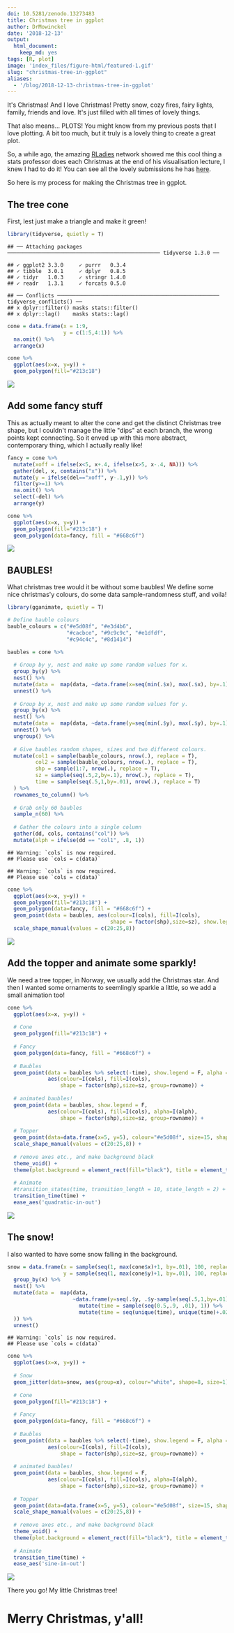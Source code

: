 ```yaml
---
doi: 10.5281/zenodo.13273483
title: Christmas tree in ggplot
author: DrMowinckel
date: '2018-12-13'
output:
  html_document:
    keep_md: yes
tags: [R, plot]
image: 'index_files/figure-html/featured-1.gif' 
slug: "christmas-tree-in-ggplot"
aliases:
  - '/blog/2018-12-13-christmas-tree-in-ggplot'
---
```


It's Christmas! And I love Christmas! Pretty snow, cozy fires, fairy lights, family, friends and love. It's just filled with all times of lovely things. 

That also means... PLOTS! You might know from my previous posts that I love plotting. A bit too much, but it truly is a lovely thing to create a great plot. 

So, a while ago, the amazing [RLadies](rladies.org) network showed me this cool thing a stats professor does each Christmas at the end of his visualisation lecture, I knew I had to do it! You can see all the lovely submissions he has [here](http://smarterpoland.pl/index.php/2017/12/christmas-trees/).

So here is my process for making the Christmas tree in ggplot.

## The tree cone
First, lest just make a triangle and make it green!

```r
library(tidyverse, quietly = T)
```

```
## ── Attaching packages ───────────────────────────────────────────────── tidyverse 1.3.0 ──
```

```
## ✓ ggplot2 3.3.0     ✓ purrr   0.3.4
## ✓ tibble  3.0.1     ✓ dplyr   0.8.5
## ✓ tidyr   1.0.3     ✓ stringr 1.4.0
## ✓ readr   1.3.1     ✓ forcats 0.5.0
```

```
## ── Conflicts ──────────────────────────────────────────────────── tidyverse_conflicts() ──
## x dplyr::filter() masks stats::filter()
## x dplyr::lag()    masks stats::lag()
```

```r
cone = data.frame(x = 1:9,
                  y = c(1:5,4:1)) %>% 
  na.omit() %>% 
  arrange(x)

cone %>% 
  ggplot(aes(x=x, y=y)) +
  geom_polygon(fill="#213c18")
```

![](index_files/figure-html/unnamed-chunk-1-1.png)<!-- -->

## Add some fancy stuff
This as actually meant to alter the cone and get the distinct Christmas tree shape, but I couldn't manage the little "dips" at each branch, the wrong points kept connecting. 
So it enved up with this more abstract, contemporary thing, which I actually really like!

```r
fancy = cone %>% 
  mutate(xoff = ifelse(x<5, x+.4, ifelse(x>5, x-.4, NA))) %>% 
  gather(del, x, contains("x")) %>% 
  mutate(y = ifelse(del=="xoff", y-.1,y)) %>% 
  filter(y>=1) %>% 
  na.omit() %>% 
  select(-del) %>% 
  arrange(y)

cone %>% 
  ggplot(aes(x=x, y=y)) +
  geom_polygon(fill="#213c18") +
  geom_polygon(data=fancy, fill = "#668c6f")
```

![](index_files/figure-html/unnamed-chunk-2-1.png)<!-- -->

## BAUBLES!
What christmas tree would it be without some baubles!
We define some nice christmas'y colours, do some data sample-randomness stuff, and voila!

```r
library(gganimate, quietly = T)

# Define bauble colours
bauble_colours = c("#e5d08f", "#e3d4b6",
                   "#cacbce", "#9c9c9c", "#e1dfdf",
                   "#c94c4c", "#8d1414")

baubles = cone %>% 
  
  # Group by y, nest and make up some random values for x.
  group_by(y) %>% 
  nest() %>% 
  mutate(data =  map(data, ~data.frame(x=seq(min(.$x), max(.$x), by=.1)))) %>% 
  unnest() %>% 
  
  # Group by x, nest and make up some random values for y.
  group_by(x) %>% 
  nest() %>% 
  mutate(data =  map(data, ~data.frame(y=seq(min(.$y), max(.$y), by=.1)))) %>% 
  unnest() %>% 
  ungroup() %>% 
  
  # Give baubles random shapes, sizes and two different colours.
  mutate(col1 = sample(bauble_colours, nrow(.), replace = T),
         col2 = sample(bauble_colours, nrow(.), replace = T),
         shp = sample(1:7, nrow(.), replace = T),
         sz = sample(seq(.5,2,by=.1), nrow(.), replace = T),
         time = sample(seq(.5,1,by=.01), nrow(.), replace = T)
  ) %>%
  rownames_to_column() %>% 
  
  # Grab only 60 baubles
  sample_n(60) %>% 
  
  # Gather the colours into a single column
  gather(dd, cols, contains("col")) %>% 
  mutate(alph = ifelse(dd == "col1", .8, 1))
```

```
## Warning: `cols` is now required.
## Please use `cols = c(data)`

## Warning: `cols` is now required.
## Please use `cols = c(data)`
```

```r
cone %>% 
  ggplot(aes(x=x, y=y)) +
  geom_polygon(fill="#213c18") +
  geom_polygon(data=fancy, fill = "#668c6f") +
  geom_point(data = baubles, aes(colour=I(cols), fill=I(cols), 
                                 shape = factor(shp),size=sz), show.legend = F) + 
  scale_shape_manual(values = c(20:25,8))
```

![](index_files/figure-html/unnamed-chunk-3-1.png)<!-- -->

## Add the topper and animate some sparkly!
We need a tree topper, in Norway, we usually add the Christmas star.
And then I wanted some ornaments to seemlingly sparkle a little, so we add a small animation too!

```r
cone %>% 
  ggplot(aes(x=x, y=y)) +
  
  # Cone
  geom_polygon(fill="#213c18") +
  
  # Fancy
  geom_polygon(data=fancy, fill = "#668c6f") +
  
  # Baubles
  geom_point(data = baubles %>% select(-time), show.legend = F, alpha = .7,
             aes(colour=I(cols), fill=I(cols),
                 shape = factor(shp),size=sz, group=rowname)) +
  
  # animated baubles!
  geom_point(data = baubles, show.legend = F,
             aes(colour=I(cols), fill=I(cols), alpha=I(alph),
                 shape = factor(shp),size=sz, group=rowname)) + 
  
  # Topper
  geom_point(data=data.frame(x=5, y=5), colour="#e5d08f", size=15, shape=8) +
  scale_shape_manual(values = c(20:25,8)) +
  
  # remove axes etc., and make background black
  theme_void() + 
  theme(plot.background = element_rect(fill="black"), title = element_text(colour="white")) +
  
  # Animate
  #transition_states(time, transition_length = 10, state_length = 2) + 
  transition_time(time) + 
  ease_aes('quadratic-in-out') 
```

![](index_files/figure-html/unnamed-chunk-4-1.gif)<!-- -->


## The snow!
I also wanted to have some snow falling in the background. 


```r
snow = data.frame(x = sample(seq(1, max(cone$x)+1, by=.01), 100, replace = F),
                  y = sample(seq(1, max(cone$y)+1, by=.01), 100, replace = F)) %>% 
  group_by(x) %>% 
  nest() %>% 
  mutate(data =  map(data, 
                     ~data.frame(y=seq(.$y, .$y-sample(seq(.5,1,by=.01),1), length.out = 100)) %>% 
                       mutate(time = sample(seq(0.5,.9, .01), 1)) %>% 
                       mutate(time = seq(unique(time), unique(time)+.02, length.out = nrow(.)))
  )) %>% 
  unnest() 
```

```
## Warning: `cols` is now required.
## Please use `cols = c(data)`
```

```r
cone %>% 
  ggplot(aes(x=x, y=y)) +
  
  # Snow
  geom_jitter(data=snow, aes(group=x), colour="white", shape=8, size=1) +
  
  # Cone
  geom_polygon(fill="#213c18") +
  
  # Fancy
  geom_polygon(data=fancy, fill = "#668c6f") +
  
  # Baubles
  geom_point(data = baubles %>% select(-time), show.legend = F, alpha = .7,
             aes(colour=I(cols), fill=I(cols),
                 shape = factor(shp),size=sz, group=rowname)) +
  
  # animated baubles!
  geom_point(data = baubles, show.legend = F,
             aes(colour=I(cols), fill=I(cols), alpha=I(alph),
                 shape = factor(shp),size=sz, group=rowname)) +
  
  # Topper
  geom_point(data=data.frame(x=5, y=5), colour="#e5d08f", size=15, shape=8) +
  scale_shape_manual(values = c(20:25,8)) +
  
  # remove axes etc., and make background black
  theme_void() + 
  theme(plot.background = element_rect(fill="black"), title = element_text(colour="white")) +
  
  # Animate
  transition_time(time) + 
  ease_aes('sine-in-out') 
```

![](index_files/figure-html/featured-1.gif)<!-- -->

There you go! My little Christmas tree!

# Merry Christmas, y'all!

